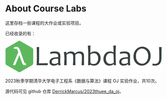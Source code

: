 # About Course Labs

这里存档一些课程的大作业或实验项目。

已经收录的有：

![lambdaoj_icon](../assets/images/course_labs/data_algorithm/lambdaoj_icon.png)

2023秋季学期清华大学电子工程系《数据与算法》课程 OJ 实验作业，共10次。

源代码可见 github 仓库 [DerrickMarcus/2023thuee_da_oj](https://github.com/DerrickMarcus/2023thuee_da_oj)。
